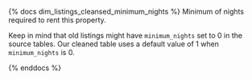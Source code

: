 {% docs dim_listings_cleansed_minimum_nights %}
Minimum of nights required to rent this property.

Keep in mind that old listings might have `minimum_nights` set to 0 in the source tables.
Our cleaned table uses a default value of 1 when `minimum_nights` is 0.

{% enddocs %}